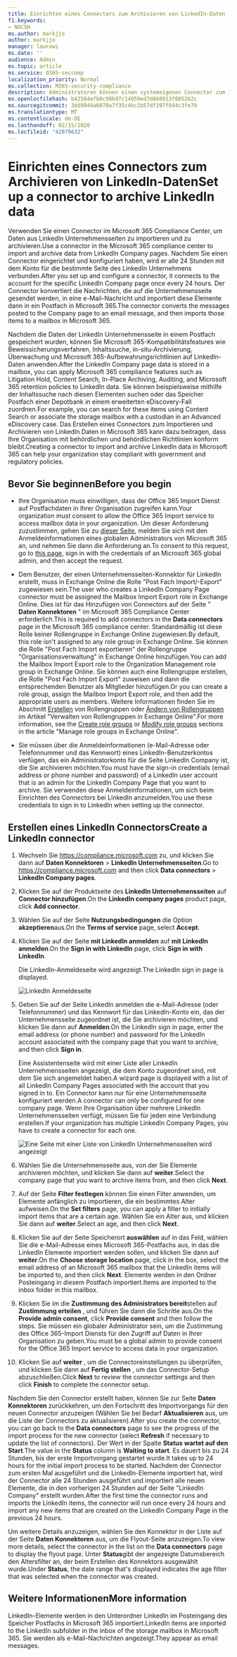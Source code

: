 ```yaml
---
title: Einrichten eines Connectors zum Archivieren von LinkedIn-Daten
f1.keywords:
- NOCSH
ms.author: markjjo
author: markjjo
manager: laurawi
ms.date: ''
audience: Admin
ms.topic: article
ms.service: O365-seccomp
localization_priority: Normal
ms.collection: M365-security-compliance
description: Administratoren können einen systemeigenen Connector zum Importieren von Daten von einer LinkedIn Unternehmensseite nach Microsoft 365 einrichten. Auf diese Weise können Sie Daten aus Drittanbieter-Datenquellen in Microsoft 365 archivieren, damit Sie Compliance-Features wie Legal Hold, Inhaltssuche und Aufbewahrungsrichtlinien verwenden können, um die Kompatibilität der drittanbieterdaten Ihrer Organisation zu verwalten.
ms.openlocfilehash: b42584efb0c99b97c14059ed7d860013f085262c
ms.sourcegitcommit: 3dd9944a6070a7f35c4bc2b57df397f844c3fe79
ms.translationtype: MT
ms.contentlocale: de-DE
ms.lasthandoff: 02/15/2020
ms.locfileid: "42079632"
---
```

# <a name="set-up-a-connector-to-archive-linkedin-data"></a><span data-ttu-id="7cfec-104">Einrichten eines Connectors zum Archivieren von LinkedIn-Daten</span><span class="sxs-lookup"><span data-stu-id="7cfec-104">Set up a connector to archive LinkedIn data</span></span>

<span data-ttu-id="7cfec-105">Verwenden Sie einen Connector im Microsoft 365 Compliance Center, um Daten aus LinkedIn Unternehmensseiten zu importieren und zu archivieren.</span><span class="sxs-lookup"><span data-stu-id="7cfec-105">Use a connector in the Microsoft 365 compliance center to import and archive data from LinkedIn Company pages.</span></span> <span data-ttu-id="7cfec-106">Nachdem Sie einen Connector eingerichtet und konfiguriert haben, wird er alle 24 Stunden mit dem Konto für die bestimmte Seite des LinkedIn Unternehmens verbunden.</span><span class="sxs-lookup"><span data-stu-id="7cfec-106">After you set up and configure a connector, it connects to the account for the specific LinkedIn Company page once every 24 hours.</span></span> <span data-ttu-id="7cfec-107">Der Connector konvertiert die Nachrichten, die auf die Unternehmensseite gesendet werden, in eine e-Mail-Nachricht und importiert diese Elemente dann in ein Postfach in Microsoft 365.</span><span class="sxs-lookup"><span data-stu-id="7cfec-107">The connector converts the messages posted to the Company page to an email message, and then imports those items to a mailbox in Microsoft 365.</span></span>

<span data-ttu-id="7cfec-108">Nachdem die Daten der LinkedIn Unternehmensseite in einem Postfach gespeichert wurden, können Sie Microsoft 365-Kompatibilitätsfeatures wie Beweissicherungsverfahren, Inhaltssuche, in-situ-Archivierung, Überwachung und Microsoft 365-Aufbewahrungsrichtlinien auf LinkedIn-Daten anwenden.</span><span class="sxs-lookup"><span data-stu-id="7cfec-108">After the LinkedIn Company page data is stored in a mailbox, you can apply Microsoft 365 compliance features such as Litigation Hold, Content Search, In-Place Archiving, Auditing, and Microsoft 365 retention policies to LinkedIn data.</span></span> <span data-ttu-id="7cfec-109">Sie können beispielsweise mithilfe der Inhaltssuche nach diesen Elementen suchen oder das Speicher Postfach einer Depotbank in einem erweiterten eDiscovery-Fall zuordnen.</span><span class="sxs-lookup"><span data-stu-id="7cfec-109">For example, you can search for these items using Content Search or associate the storage mailbox with a custodian in an Advanced eDiscovery case.</span></span> <span data-ttu-id="7cfec-110">Das Erstellen eines Connectors zum Importieren und Archivieren von LinkedIn Daten in Microsoft 365 kann dazu beitragen, dass Ihre Organisation mit behördlichen und behördlichen Richtlinien konform bleibt.</span><span class="sxs-lookup"><span data-stu-id="7cfec-110">Creating a connector to import and archive LinkedIn data in Microsoft 365 can help your organization stay compliant with government and regulatory policies.</span></span>

## <a name="before-you--begin"></a><span data-ttu-id="7cfec-111">Bevor Sie beginnen</span><span class="sxs-lookup"><span data-stu-id="7cfec-111">Before you  begin</span></span>

- <span data-ttu-id="7cfec-112">Ihre Organisation muss einwilligen, dass der Office 365 Import Dienst auf Postfachdaten in Ihrer Organisation zugreifen kann.</span><span class="sxs-lookup"><span data-stu-id="7cfec-112">Your organization must consent to allow the Office 365 Import service to access mailbox data in your organization.</span></span> <span data-ttu-id="7cfec-113">Um dieser Anforderung zuzustimmen, gehen Sie zu [dieser Seite](https://login.microsoftonline.com/common/oauth2/authorize?client_id=570d0bec-d001-4c4e-985e-3ab17fdc3073&response_type=code&redirect_uri=https://portal.azure.com/&nonce=1234&prompt=admin_consent), melden Sie sich mit den Anmeldeinformationen eines globalen Administrators von Microsoft 365 an, und nehmen Sie dann die Anforderung an.</span><span class="sxs-lookup"><span data-stu-id="7cfec-113">To consent to this request, go to [this page](https://login.microsoftonline.com/common/oauth2/authorize?client_id=570d0bec-d001-4c4e-985e-3ab17fdc3073&response_type=code&redirect_uri=https://portal.azure.com/&nonce=1234&prompt=admin_consent), sign in with the credentials of an Microsoft 365 global admin, and then accept the request.</span></span>

- <span data-ttu-id="7cfec-114">Dem Benutzer, der einen Unternehmensseiten-Konnektor für LinkedIn erstellt, muss in Exchange Online die Rolle "Post Fach Import/-Export" zugewiesen sein.</span><span class="sxs-lookup"><span data-stu-id="7cfec-114">The user who creates a LinkedIn Company Page connector must be assigned the Mailbox Import Export role in Exchange Online.</span></span> <span data-ttu-id="7cfec-115">Dies ist für das Hinzufügen von Connectors auf der Seite " **Daten Konnektoren** " im Microsoft 365 Compliance Center erforderlich.</span><span class="sxs-lookup"><span data-stu-id="7cfec-115">This is required to add connectors in the **Data connectors** page in the Microsoft 365 compliance center.</span></span> <span data-ttu-id="7cfec-116">Standardmäßig ist diese Rolle keiner Rollengruppe in Exchange Online zugewiesen.</span><span class="sxs-lookup"><span data-stu-id="7cfec-116">By default, this role isn't assigned to any role group in Exchange Online.</span></span> <span data-ttu-id="7cfec-117">Sie können die Rolle "Post Fach Import exportieren" der Rollengruppe "Organisationsverwaltung" in Exchange Online hinzufügen.</span><span class="sxs-lookup"><span data-stu-id="7cfec-117">You can add the Mailbox Import Export role to the Organization Management role group in Exchange Online.</span></span> <span data-ttu-id="7cfec-118">Sie können auch eine Rollengruppe erstellen, die Rolle "Post Fach Import Export" zuweisen und dann die entsprechenden Benutzer als Mitglieder hinzufügen.</span><span class="sxs-lookup"><span data-stu-id="7cfec-118">Or you can create a role group, assign the Mailbox Import Export role, and then add the appropriate users as members.</span></span> <span data-ttu-id="7cfec-119">Weitere Informationen finden Sie im Abschnitt [Erstellen](https://docs.microsoft.com/Exchange/permissions-exo/role-groups#create-role-groups) von Rollengruppen oder [Ändern von Rollengruppen](https://docs.microsoft.com/Exchange/permissions-exo/role-groups#modify-role-groups) im Artikel "Verwalten von Rollengruppen in Exchange Online".</span><span class="sxs-lookup"><span data-stu-id="7cfec-119">For more information, see the [Create role groups](https://docs.microsoft.com/Exchange/permissions-exo/role-groups#create-role-groups) or [Modify role groups](https://docs.microsoft.com/Exchange/permissions-exo/role-groups#modify-role-groups) sections in the article "Manage role groups in Exchange Online".</span></span>

- <span data-ttu-id="7cfec-120">Sie müssen über die Anmeldeinformationen (e-Mail-Adresse oder Telefonnummer und das Kennwort) eines LinkedIn-Benutzerkontos verfügen, das ein Administratorkonto für die Seite LinkedIn Company ist, die Sie archivieren möchten.</span><span class="sxs-lookup"><span data-stu-id="7cfec-120">You must have the sign-in credentials (email address or phone number and password) of a LinkedIn user account that is an admin for the LinkedIn Company Page that you want to archive.</span></span> <span data-ttu-id="7cfec-121">Sie verwenden diese Anmeldeinformationen, um sich beim Einrichten des Connectors bei LinkedIn anzumelden.</span><span class="sxs-lookup"><span data-stu-id="7cfec-121">You use these credentials to sign in to LinkedIn when setting up the connector.</span></span>

## <a name="create-a-linkedin-connector"></a><span data-ttu-id="7cfec-122">Erstellen eines LinkedIn Connectors</span><span class="sxs-lookup"><span data-stu-id="7cfec-122">Create a LinkedIn connector</span></span>

1. <span data-ttu-id="7cfec-123">Wechseln Sie <https://compliance.microsoft.com> zu, und klicken Sie dann auf **Daten Konnektoren** > **LinkedIn Unternehmensseiten**.</span><span class="sxs-lookup"><span data-stu-id="7cfec-123">Go to <https://compliance.microsoft.com> and then click **Data connectors** > **LinkedIn Company pages**.</span></span>

2. <span data-ttu-id="7cfec-124">Klicken Sie auf der Produktseite des **LinkedIn Unternehmensseiten** auf **Connector hinzufügen**.</span><span class="sxs-lookup"><span data-stu-id="7cfec-124">On the **LinkedIn company pages** product page, click **Add connector**.</span></span>

3. <span data-ttu-id="7cfec-125">Wählen Sie auf der Seite **Nutzungsbedingungen** die Option **akzeptieren**aus.</span><span class="sxs-lookup"><span data-stu-id="7cfec-125">On the **Terms of service** page, select **Accept**.</span></span>

4. <span data-ttu-id="7cfec-126">Klicken Sie auf der Seite **mit LinkedIn anmelden** auf **mit LinkedIn anmelden**.</span><span class="sxs-lookup"><span data-stu-id="7cfec-126">On the **Sign in with LinkedIn** page, click **Sign in with LinkedIn**.</span></span>

   <span data-ttu-id="7cfec-127">Die LinkedIn-Anmeldeseite wird angezeigt.</span><span class="sxs-lookup"><span data-stu-id="7cfec-127">The LinkedIn sign in page is displayed.</span></span>

   ![LinkedIn Anmeldeseite](../media/LinkedInSigninPage.png)

5. <span data-ttu-id="7cfec-129">Geben Sie auf der Seite LinkedIn anmelden die e-Mail-Adresse (oder Telefonnummer) und das Kennwort für das LinkedIn-Konto ein, das der Unternehmensseite zugeordnet ist, die Sie archivieren möchten, und klicken Sie dann auf **Anmelden**.</span><span class="sxs-lookup"><span data-stu-id="7cfec-129">On the LinkedIn sign in page, enter the email address (or phone number) and password for the LinkedIn account associated with the company page that you want to archive, and then click **Sign in**.</span></span>

   <span data-ttu-id="7cfec-130">Eine Assistentenseite wird mit einer Liste aller LinkedIn Unternehmensseiten angezeigt, die dem Konto zugeordnet sind, mit dem Sie sich angemeldet haben.</span><span class="sxs-lookup"><span data-stu-id="7cfec-130">A wizard page is displayed with a list of all LinkedIn Company Pages associated with the account that you signed in to.</span></span> <span data-ttu-id="7cfec-131">Ein Connector kann nur für eine Unternehmensseite konfiguriert werden.</span><span class="sxs-lookup"><span data-stu-id="7cfec-131">A connector can only be configured for one company page.</span></span> <span data-ttu-id="7cfec-132">Wenn Ihre Organisation über mehrere LinkedIn Unternehmensseiten verfügt, müssen Sie für jeden eine Verbindung erstellen.</span><span class="sxs-lookup"><span data-stu-id="7cfec-132">If your organization has multiple LinkedIn Company Pages, you have to create a connector for each one.</span></span>

   ![Eine Seite mit einer Liste von LinkedIn Unternehmensseiten wird angezeigt](../media/LinkedInSelectCompanyPage.png)

6. <span data-ttu-id="7cfec-134">Wählen Sie die Unternehmensseite aus, von der Sie Elemente archivieren möchten, und klicken Sie dann auf **weiter**.</span><span class="sxs-lookup"><span data-stu-id="7cfec-134">Select the company page that you want to archive items from, and then click **Next**.</span></span>

7. <span data-ttu-id="7cfec-135">Auf der Seite **Filter festlegen** können Sie einen Filter anwenden, um Elemente anfänglich zu importieren, die ein bestimmtes Alter aufweisen.</span><span class="sxs-lookup"><span data-stu-id="7cfec-135">On the **Set filters** page, you can apply a filter to initially import items that are a certain age.</span></span> <span data-ttu-id="7cfec-136">Wählen Sie ein Alter aus, und klicken Sie dann auf **weiter**.</span><span class="sxs-lookup"><span data-stu-id="7cfec-136">Select an age, and then click **Next**.</span></span>

8. <span data-ttu-id="7cfec-137">Klicken Sie auf der Seite Speicherort **auswählen** auf in das Feld, wählen Sie die e-Mail-Adresse eines Microsoft 365-Postfachs aus, in das die LinkedIn Elemente importiert werden sollen, und klicken Sie dann auf **weiter**.</span><span class="sxs-lookup"><span data-stu-id="7cfec-137">On the **Choose storage location** page, click in the box, select the email address of an Microsoft 365 mailbox that the LinkedIn items will be imported to, and then click **Next**.</span></span> <span data-ttu-id="7cfec-138">Elemente werden in den Ordner Posteingang in diesem Postfach importiert.</span><span class="sxs-lookup"><span data-stu-id="7cfec-138">Items are imported to the inbox folder in this mailbox.</span></span>

9. <span data-ttu-id="7cfec-139">Klicken Sie im die **Zustimmung des Administrators bereit**stellen auf **Zustimmung erteilen** , und führen Sie dann die Schritte aus.</span><span class="sxs-lookup"><span data-stu-id="7cfec-139">On the **Provide admin consent**, click **Provide consent** and then follow the steps.</span></span> <span data-ttu-id="7cfec-140">Sie müssen ein globaler Administrator sein, um die Zustimmung des Office 365-Import Diensts für den Zugriff auf Daten in Ihrer Organisation zu geben.</span><span class="sxs-lookup"><span data-stu-id="7cfec-140">You must be a global admin to provide consent for the Office 365 Import service to access data in your organization.</span></span>

10. <span data-ttu-id="7cfec-141">Klicken Sie auf **weiter** , um die Connectoreinstellungen zu überprüfen, und klicken Sie dann auf **Fertig stellen** , um das Connector-Setup abzuschließen.</span><span class="sxs-lookup"><span data-stu-id="7cfec-141">Click **Next** to review the connector settings and then click **Finish** to complete the connector setup.</span></span>

<span data-ttu-id="7cfec-142">Nachdem Sie den Connector erstellt haben, können Sie zur Seite **Daten Konnektoren** zurückkehren, um den Fortschritt des Importvorgangs für den neuen Connector anzuzeigen (Wählen Sie bei Bedarf **Aktualisieren** aus, um die Liste der Connectors zu aktualisieren).</span><span class="sxs-lookup"><span data-stu-id="7cfec-142">After you create the connector, you can go back to the **Data connectors** page to see the progress of the import process for the new connector (select **Refresh** if necessary to update the list of connectors).</span></span> <span data-ttu-id="7cfec-143">Der Wert in der Spalte **Status** **wartet auf den Start**.</span><span class="sxs-lookup"><span data-stu-id="7cfec-143">The value in the **Status** column is **Waiting to start**.</span></span> <span data-ttu-id="7cfec-144">Es dauert bis zu 24 Stunden, bis der erste Importvorgang gestartet wurde.</span><span class="sxs-lookup"><span data-stu-id="7cfec-144">It takes up to 24 hours for the initial import process to be started.</span></span> <span data-ttu-id="7cfec-145">Nachdem der Connector zum ersten Mal ausgeführt und die LinkedIn-Elemente importiert hat, wird der Connector alle 24 Stunden ausgeführt und importiert alle neuen Elemente, die in den vorherigen 24 Stunden auf der Seite "LinkedIn Company" erstellt wurden.</span><span class="sxs-lookup"><span data-stu-id="7cfec-145">After the first time the connector runs and imports the LinkedIn items, the connector will run once every 24 hours and import any new items that are created on the LinkedIn Company Page in the previous 24 hours.</span></span>

<span data-ttu-id="7cfec-146">Um weitere Details anzuzeigen, wählen Sie den Konnektor in der Liste auf der Seite **Daten Konnektoren** aus, um die Flyout-Seite anzuzeigen.</span><span class="sxs-lookup"><span data-stu-id="7cfec-146">To view more details, select the connector in the list on the **Data connectors** page to display the flyout page.</span></span> <span data-ttu-id="7cfec-147">Unter **Status**gibt der angezeigte Datumsbereich den Altersfilter an, der beim Erstellen des Konnektors ausgewählt wurde.</span><span class="sxs-lookup"><span data-stu-id="7cfec-147">Under **Status**, the date range that's displayed indicates the age filter that was selected when the connector was created.</span></span> 

## <a name="more-information"></a><span data-ttu-id="7cfec-148">Weitere Informationen</span><span class="sxs-lookup"><span data-stu-id="7cfec-148">More information</span></span>

<span data-ttu-id="7cfec-149">LinkedIn-Elemente werden in den Unterordner LinkedIn im Posteingang des Speicher Postfachs in Microsoft 365 importiert.</span><span class="sxs-lookup"><span data-stu-id="7cfec-149">LinkedIn items are imported to the LinkedIn subfolder in the inbox of the storage mailbox in Microsoft 365.</span></span> <span data-ttu-id="7cfec-150">Sie werden als e-Mail-Nachrichten angezeigt.</span><span class="sxs-lookup"><span data-stu-id="7cfec-150">They appear as email messages.</span></span>
